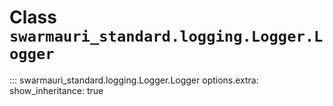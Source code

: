 # Class `swarmauri_standard.logging.Logger.Logger`

::: swarmauri_standard.logging.Logger.Logger
    options.extra:
      show_inheritance: true

